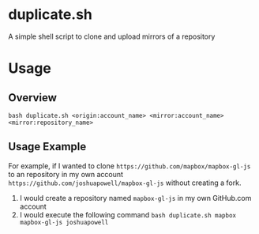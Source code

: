 # duplicate.sh
A simple shell script to clone and upload mirrors of a repository

# Usage

## Overview
```
bash duplicate.sh <origin:account_name> <mirror:account_name> <mirror:repository_name>
```

## Usage Example
For example, if I wanted to clone `https://github.com/mapbox/mapbox-gl-js` to an repository in my own account `https://github.com/joshuapowell/mapbox-gl-js` without creating a fork. 

1. I would create a repository named `mapbox-gl-js` in my own GitHub.com account
2. I would execute the following command `bash duplicate.sh mapbox mapbox-gl-js joshuapowell`
